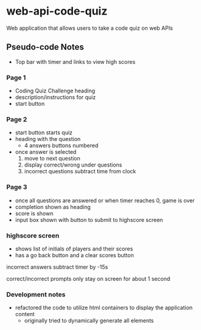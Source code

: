 # web-api-code-quiz

Web application that allows users to take a code quiz on web APIs

## Pseudo-code Notes

- Top bar with timer and links to view high scores

### Page 1

- Coding Quiz Challenge heading
- description/instructions for quiz
- start button

### Page 2

- start button starts quiz
- heading with the question
  - 4 answers buttons numbered
- once answer is selected
  1. move to next question
  2. display correct/wrong under questions
  3. incorrect questions subtract time from clock

### Page 3

- once all questions are answered or when timer reaches 0, game is over
- completion shown as heading
- score is shown
- input box shown with button to submit to highscore screen

### highscore screen

- shows list of initials of players and their scores
- has a go back button and a clear scores button

incorrect answers subtract timer by -15s

correct/incorrect prompts only stay on screen for about 1 second

### Development notes

- refactored the code to utilize html containers to display the application content
  - originally tried to dynamically generate all elements
